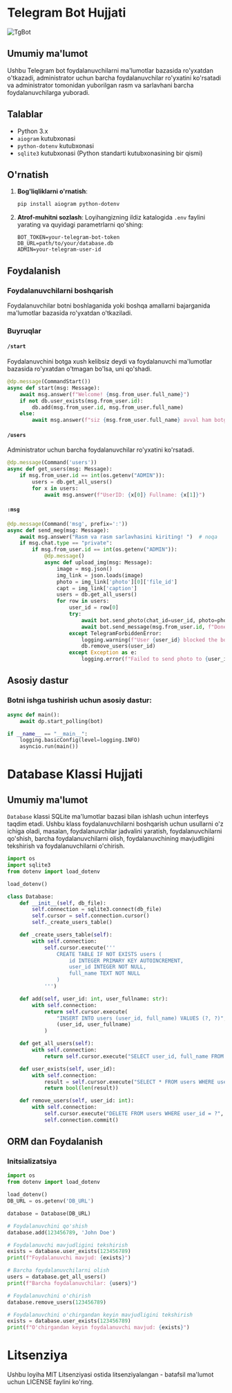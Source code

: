 # Telegram Bot Hujjati
  
![TgBot](https://github.com/user-attachments/assets/f8c481b5-af74-48cf-bed1-bb5979add444)
  
       
## Umumiy ma'lumot

Ushbu Telegram bot foydalanuvchilarni ma'lumotlar bazasida ro'yxatdan o'tkazadi, administrator uchun barcha foydalanuvchilar ro'yxatini ko'rsatadi va administrator tomonidan yuborilgan rasm va sarlavhani barcha foydalanuvchilarga yuboradi.

## Talablar

- Python 3.x
- `aiogram` kutubxonasi
- `python-dotenv` kutubxonasi
- `sqlite3` kutubxonasi (Python standarti kutubxonasining bir qismi)

## O'rnatish

1. **Bog'liqliklarni o'rnatish**:
    ```bash
    pip install aiogram python-dotenv
    ```
 
2. **Atrof-muhitni sozlash**:
    Loyihangizning ildiz katalogida `.env` faylini yarating va quyidagi parametrlarni qo'shing:
    ```
    BOT_TOKEN=your-telegram-bot-token
    DB_URL=path/to/your/database.db
    ADMIN=your-telegram-user-id
    ```

## Foydalanish

### Foydalanuvchilarni boshqarish

Foydalanuvchilar botni boshlaganida yoki boshqa amallarni bajarganida ma'lumotlar bazasida ro'yxatdan o'tkaziladi.

### Buyruqlar

#### `/start`

Foydalanuvchini botga xush kelibsiz deydi va foydalanuvchi ma'lumotlar bazasida ro'yxatdan o'tmagan bo'lsa, uni qo'shadi.

```python
@dp.message(CommandStart())
async def start(msg: Message):
    await msg.answer(f"Welcome! {msg.from_user.full_name}")
    if not db.user_exists(msg.from_user.id):
        db.add(msg.from_user.id, msg.from_user.full_name)
    else:
        await msg.answer(f"siz {msg.from_user.full_name} avval ham botga tashrif buyurgansiz ")  # noqa
```

#### `/users`
Administrator uchun barcha foydalanuvchilar ro'yxatini ko'rsatadi.
```python
@dp.message(Command('users'))
async def get_users(msg: Message):
    if msg.from_user.id == int(os.getenv("ADMIN")):
        users = db.get_all_users()
        for x in users:
            await msg.answer(f"UserID: {x[0]} Fullname: {x[1]}")
```
#### `:msg`
```python
@dp.message(Command('msg', prefix=':'))
async def send_meg(msg: Message):
    await msg.answer("Rasm va rasm sarlavhasini kiriting! ")  # noqa
    if msg.chat.type == "private":
        if msg.from_user.id == int(os.getenv("ADMIN")):
            @dp.message()
            async def upload_img(msg: Message):
                image = msg.json()
                img_link = json.loads(image)
                photo = img_link['photo'][0]['file_id']
                capt = img_link['caption']
                users = db.get_all_users()
                for row in users:
                    user_id = row[0]
                    try:
                        await bot.send_photo(chat_id=user_id, photo=photo, caption=capt)
                        await bot.send_message(msg.from_user.id, f"Done message all users")
                    except TelegramForbiddenError:
                        logging.warning(f"User {user_id} blocked the bot. Removing user.")
                        db.remove_users(user_id)
                    except Exception as e:
                        logging.error(f"Failed to send photo to {user_id}: {e}")

```
## Asosiy dastur
### Botni ishga tushirish uchun asosiy dastur:

```python
async def main():
    await dp.start_polling(bot)

if __name__ == "__main__":
    logging.basicConfig(level=logging.INFO)
    asyncio.run(main())

```


# Database Klassi Hujjati

## Umumiy ma'lumot

`Database` klassi SQLite ma'lumotlar bazasi bilan ishlash uchun interfeys taqdim etadi. Ushbu klass foydalanuvchilarni
boshqarish uchun usullarni o'z ichiga oladi, masalan, foydalanuvchilar jadvalini yaratish, foydalanuvchilarni qo'shish,
barcha foydalanuvchilarni olish, foydalanuvchining mavjudligini tekshirish va foydalanuvchilarni o'chirish.


```python
import os
import sqlite3
from dotenv import load_dotenv

load_dotenv()

class Database:
    def __init__(self, db_file):
        self.connection = sqlite3.connect(db_file)
        self.cursor = self.connection.cursor()
        self._create_users_table()

    def _create_users_table(self):
        with self.connection:
            self.cursor.execute('''
                CREATE TABLE IF NOT EXISTS users (
                    id INTEGER PRIMARY KEY AUTOINCREMENT,
                    user_id INTEGER NOT NULL,
                    full_name TEXT NOT NULL
                )
            ''')

    def add(self, user_id: int, user_fullname: str):
        with self.connection:
            return self.cursor.execute(
                "INSERT INTO users (user_id, full_name) VALUES (?, ?)",
                (user_id, user_fullname)
            )

    def get_all_users(self):
        with self.connection:
            return self.cursor.execute("SELECT user_id, full_name FROM users").fetchall()

    def user_exists(self, user_id):
        with self.connection:
            result = self.cursor.execute("SELECT * FROM users WHERE user_id = ?", (user_id,)).fetchmany(1)
            return bool(len(result))

    def remove_users(self, user_id: int):
        with self.connection:
            self.cursor.execute("DELETE FROM users WHERE user_id = ?", (user_id,))
            self.connection.commit()

```

## ORM dan Foydalanish

### Initsializatsiya

```python
import os
from dotenv import load_dotenv

load_dotenv()
DB_URL = os.getenv('DB_URL')

database = Database(DB_URL)

# Foydalanuvchini qo'shish
database.add(123456789, 'John Doe')

# Foydalanuvchi mavjudligini tekshirish
exists = database.user_exists(123456789)
print(f"Foydalanuvchi mavjud: {exists}")

# Barcha foydalanuvchilarni olish
users = database.get_all_users()
print(f"Barcha foydalanuvchilar: {users}")

# Foydalanuvchini o'chirish
database.remove_users(123456789)

# Foydalanuvchini o'chirgandan keyin mavjudligini tekshirish
exists = database.user_exists(123456789)
print(f"O'chirgandan keyin foydalanuvchi mavjud: {exists}")

```
# Litsenziya
Ushbu loyiha MIT Litsenziyasi ostida litsenziyalangan - batafsil ma'lumot uchun LICENSE faylini ko'ring.
